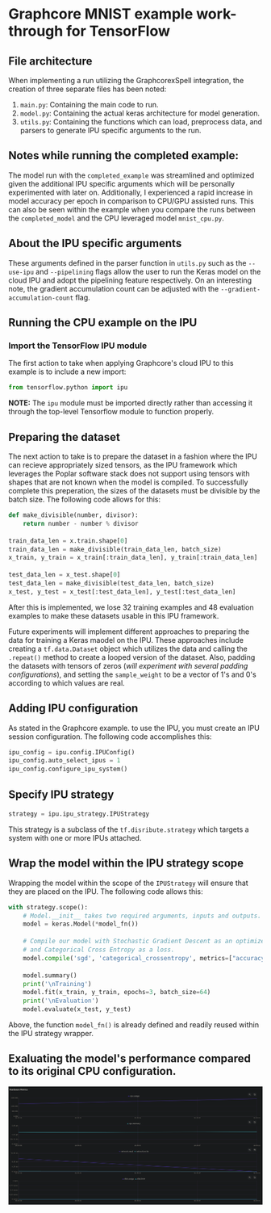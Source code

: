 # Graphcore MNIST example work-through for TensorFlow

## File architecture

When implementing a run utilizing the GraphcorexSpell integration, the creation of three separate files has been noted:
1. `main.py`: Containing the main code to run.
2. `model.py`: Containing the actual keras architecture for model generation.
3. `utils.py`: Containing the functions which can load, preprocess data, and parsers to generate IPU specific arguments to the run.

## Notes while running the completed example:

The model run with the `completed_example` was streamlined and optimized given the additional IPU specific arguments which will be personally experimented with later on.
Additionally, I experienced a rapid increase in model accuracy per epoch in comparison to CPU/GPU assisted runs. This can also be seen within the example when you compare the runs between the `completed_model` and the CPU leveraged model `mnist_cpu.py`.

## About the IPU specific arguments

These arguments defined in the parser function in `utils.py` such as the `--use-ipu` and `--pipelining` flags allow the user to run the Keras model on the cloud IPU and adopt the pipelining feature respectively. On an interesting note, the gradient accumulation count can be adjusted with the `--gradient-accumulation-count` flag.

## Running the CPU example on the IPU

### Import the TensorFlow IPU module
The first action to take when applying Graphcore's cloud IPU to this example is to include a new import:
```python
from tensorflow.python import ipu
```
**NOTE:** The `ipu` module must be imported directly rather than accessing it through the top-level Tensorflow module to function properly.

## Preparing the dataset
The next action to take is to prepare the dataset in a fashion where the IPU can recieve appropriately sized tensors, as the IPU framework which leverages the Poplar software stack does not support using tensors with shapes that are not known when the model is compiled. To successfully complete this preperation, the sizes of the datasets must be divisible by the batch size. The following code allows for this:
```python
def make_divisible(number, divisor):
    return number - number % divisor
    
train_data_len = x.train.shape[0]
train_data_len = make_divisible(train_data_len, batch_size)
x_train, y_train = x_train[:train_data_len], y_train[:train_data_len]

test_data_len = x_test.shape[0]
test_data_len = make_divisible(test_data_len, batch_size)
x_test, y_test = x_test[:test_data_len], y_test[:test_data_len]
```
After this is implemented, we lose 32 training examples and 48 evaluation examples to make these datasets usable in this IPU framework.

Future experiments will implement different approaches to preparing the data for training a Keras maodel on the IPU. These approaches include creating a `tf.data.Dataset` object which utilizes the data and calling the `.repeat()` method to create a looped version of the dataset. Also, padding the datasets with tensors of zeros (_will experiment with several padding configurations_), and setting the `sample_weight` to be a vector of 1's and 0's according to which values are real.

## Adding IPU configuration

As stated in the Graphcore example. to use the IPU, you must create an IPU session configuration. The following code accomplishes this:
```python
ipu_config = ipu.config.IPUConfig()
ipu_config.auto_select_ipus = 1
ipu_config.configure_ipu_system()
```
## Specify IPU strategy
```python
strategy = ipu.ipu_strategy.IPUStrategy
```
This strategy is a subclass of the `tf.disribute.strategy` which targets a system with one or more IPUs attached.

## Wrap the model within the IPU strategy scope

Wrapping the model within the scope of the `IPUStrategy` will ensure that they are placed on the IPU. The following code allows this:
```python
with strategy.scope():
    # Model.__init__ takes two required arguments, inputs and outputs.
    model = keras.Model(*model_fn())

    # Compile our model with Stochastic Gradient Descent as an optimizer
    # and Categorical Cross Entropy as a loss.
    model.compile('sgd', 'categorical_crossentropy', metrics=["accuracy"])

    model.summary()
    print('\nTraining')
    model.fit(x_train, y_train, epochs=3, batch_size=64)
    print('\nEvaluation')
    model.evaluate(x_test, y_test)
```
Above, the function `model_fn()` is already defined and readily reused within the IPU strategy wrapper.

## Exaluating the model's performance compared to its original CPU configuration.

![CPU only](https://github.com/UmbertoFasci/GraphcoreTF-Examples_Experiments/blob/main/GraphcoreMNISTExmpAssets/HardwareMetricsCPU.png)
